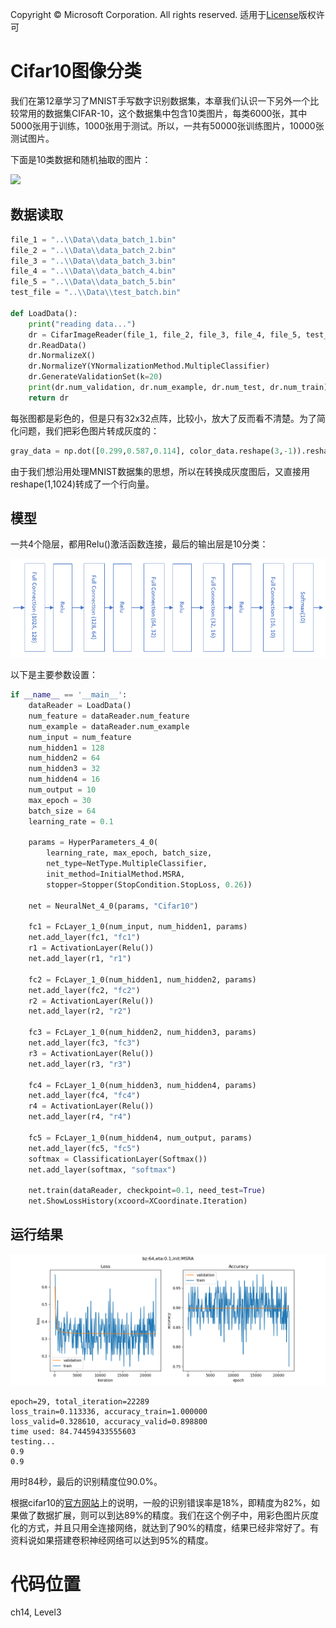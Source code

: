Copyright © Microsoft Corporation. All rights reserved.
  适用于[License](https://github.com/Microsoft/ai-edu/blob/master/LICENSE.md)版权许可

# Cifar10图像分类

我们在第12章学习了MNIST手写数字识别数据集，本章我们认识一下另外一个比较常用的数据集CIFAR-10，这个数据集中包含10类图片，每类6000张，其中5000张用于训练，1000张用于测试。所以，一共有50000张训练图片，10000张测试图片。

下面是10类数据和随机抽取的图片：

<img src='../Images/14/cifar10_data.png'/>

## 数据读取

```Python
file_1 = "..\\Data\\data_batch_1.bin"
file_2 = "..\\Data\\data_batch_2.bin"
file_3 = "..\\Data\\data_batch_3.bin"
file_4 = "..\\Data\\data_batch_4.bin"
file_5 = "..\\Data\\data_batch_5.bin"
test_file = "..\\Data\\test_batch.bin"

def LoadData():
    print("reading data...")
    dr = CifarImageReader(file_1, file_2, file_3, file_4, file_5, test_file)
    dr.ReadData()
    dr.NormalizeX()
    dr.NormalizeY(YNormalizationMethod.MultipleClassifier)
    dr.GenerateValidationSet(k=20)
    print(dr.num_validation, dr.num_example, dr.num_test, dr.num_train)
    return dr
```

每张图都是彩色的，但是只有32x32点阵，比较小，放大了反而看不清楚。为了简化问题，我们把彩色图片转成灰度的：

```Python
gray_data = np.dot([0.299,0.587,0.114], color_data.reshape(3,-1)).reshape(1,1024)
```
由于我们想沿用处理MNIST数据集的思想，所以在转换成灰度图后，又直接用reshape(1,1024)转成了一个行向量。

## 模型

一共4个隐层，都用Relu()激活函数连接，最后的输出层是10分类：

<img src='../Images/14/cifar10_net.png'/>

以下是主要参数设置：

```Python
if __name__ == '__main__':
    dataReader = LoadData()
    num_feature = dataReader.num_feature
    num_example = dataReader.num_example
    num_input = num_feature
    num_hidden1 = 128
    num_hidden2 = 64
    num_hidden3 = 32
    num_hidden4 = 16
    num_output = 10
    max_epoch = 30
    batch_size = 64
    learning_rate = 0.1

    params = HyperParameters_4_0(
        learning_rate, max_epoch, batch_size,
        net_type=NetType.MultipleClassifier,
        init_method=InitialMethod.MSRA,
        stopper=Stopper(StopCondition.StopLoss, 0.26))

    net = NeuralNet_4_0(params, "Cifar10")

    fc1 = FcLayer_1_0(num_input, num_hidden1, params)
    net.add_layer(fc1, "fc1")
    r1 = ActivationLayer(Relu())
    net.add_layer(r1, "r1")
    
    fc2 = FcLayer_1_0(num_hidden1, num_hidden2, params)
    net.add_layer(fc2, "fc2")
    r2 = ActivationLayer(Relu())
    net.add_layer(r2, "r2")

    fc3 = FcLayer_1_0(num_hidden2, num_hidden3, params)
    net.add_layer(fc3, "fc3")
    r3 = ActivationLayer(Relu())
    net.add_layer(r3, "r3")

    fc4 = FcLayer_1_0(num_hidden3, num_hidden4, params)
    net.add_layer(fc4, "fc4")
    r4 = ActivationLayer(Relu())
    net.add_layer(r4, "r4")

    fc5 = FcLayer_1_0(num_hidden4, num_output, params)
    net.add_layer(fc5, "fc5")
    softmax = ClassificationLayer(Softmax())
    net.add_layer(softmax, "softmax")

    net.train(dataReader, checkpoint=0.1, need_test=True)
    net.ShowLossHistory(xcoord=XCoordinate.Iteration)
```
## 运行结果

<img src='../Images/14/cifar10_loss.png'/>

```
epoch=29, total_iteration=22289
loss_train=0.113336, accuracy_train=1.000000
loss_valid=0.328610, accuracy_valid=0.898800
time used: 84.74459433555603
testing...
0.9
0.9
```

用时84秒，最后的识别精度位90.0%。

根据cifar10的[官方网站](http://www.cs.toronto.edu/~kriz/cifar.html)上的说明，一般的识别错误率是18%，即精度为82%，如果做了数据扩展，则可以到达89%的精度。我们在这个例子中，用彩色图片灰度化的方式，并且只用全连接网络，就达到了90%的精度，结果已经非常好了。有资料说如果搭建卷积神经网络可以达到95%的精度。

# 代码位置

ch14, Level3
